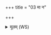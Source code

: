 +++
title = "03 मा न"

+++
<details><summary>मूलम् (WS)</summary>

मा न आपो मेधां मा ब्रह्म प्र मथिष्टन ॥  
सुष्यदा यूयं स्यन्दध्वमुपहूतो ऽहं सुमेधा वर्चस्वी ॥ ३ ॥
</details>